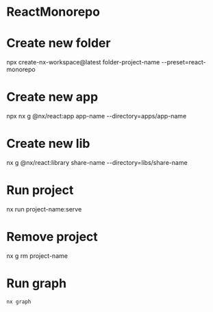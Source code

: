 # ReactMonorepo

# Create new folder
npx create-nx-workspace@latest folder-project-name --preset=react-monorepo
# Create new app 
npx nx g @nx/react:app app-name --directory=apps/app-name
# Create new lib 
nx g @nx/react:library share-name --directory=libs/share-name
# Run project
nx run project-name:serve
# Remove project 
nx g rm project-name
# Run graph
`nx graph`
